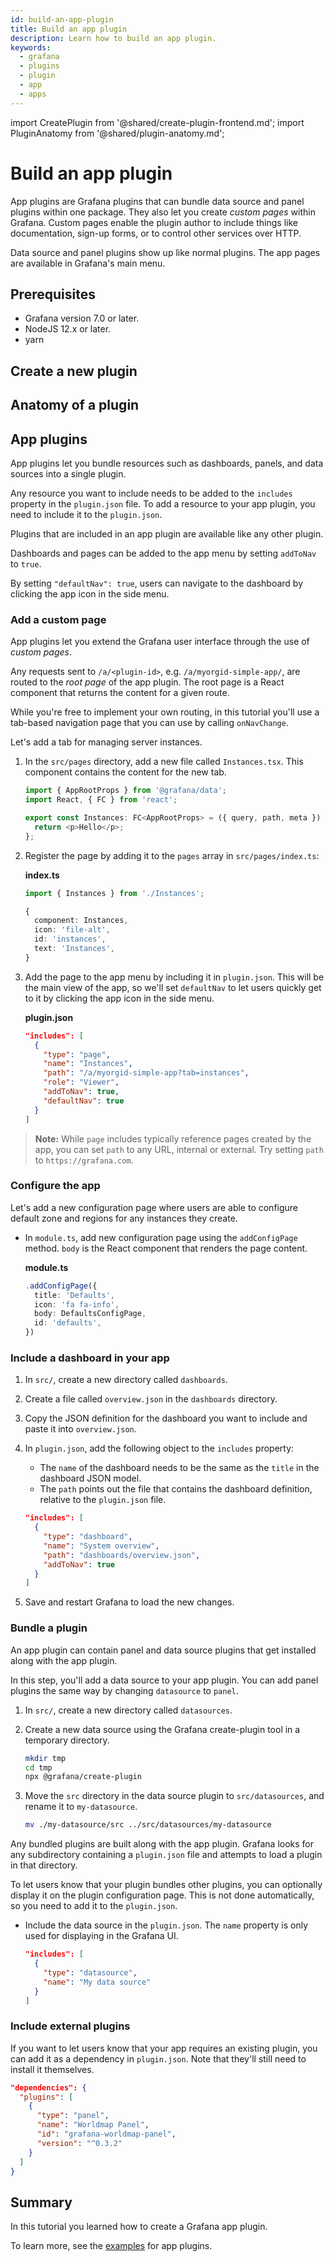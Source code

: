 ```yaml
---
id: build-an-app-plugin
title: Build an app plugin
description: Learn how to build an app plugin.
keywords:
  - grafana
  - plugins
  - plugin
  - app
  - apps
---
```


import CreatePlugin from '@shared/create-plugin-frontend.md';
import PluginAnatomy from '@shared/plugin-anatomy.md';

# Build an app plugin

App plugins are Grafana plugins that can bundle data source and panel plugins within one package. They also let you create _custom pages_ within Grafana. Custom pages enable the plugin author to include things like documentation, sign-up forms, or to control other services over HTTP.

Data source and panel plugins show up like normal plugins. The app pages are available in Grafana's main menu.

## Prerequisites

- Grafana version 7.0 or later.
- NodeJS 12.x or later.
- yarn

## Create a new plugin

<CreatePlugin pluginType="app" />

## Anatomy of a plugin

<PluginAnatomy />

## App plugins

App plugins let you bundle resources such as dashboards, panels, and data sources into a single plugin.

Any resource you want to include needs to be added to the `includes` property in the `plugin.json` file. To add a resource to your app plugin, you need to include it to the `plugin.json`.

Plugins that are included in an app plugin are available like any other plugin.

Dashboards and pages can be added to the app menu by setting `addToNav` to `true`.

By setting `"defaultNav": true`, users can navigate to the dashboard by clicking the app icon in the side menu.

### Add a custom page

App plugins let you extend the Grafana user interface through the use of _custom pages_.

Any requests sent to `/a/<plugin-id>`, e.g. `/a/myorgid-simple-app/`, are routed to the _root page_ of the app plugin. The root page is a React component that returns the content for a given route.

While you're free to implement your own routing, in this tutorial you'll use a tab-based navigation page that you can use by calling `onNavChange`.

Let's add a tab for managing server instances.

1. In the `src/pages` directory, add a new file called `Instances.tsx`. This component contains the content for the new tab.

   ```ts
   import { AppRootProps } from '@grafana/data';
   import React, { FC } from 'react';

   export const Instances: FC<AppRootProps> = ({ query, path, meta }) => {
     return <p>Hello</p>;
   };
   ```

1. Register the page by adding it to the `pages` array in `src/pages/index.ts`:

   **index.ts**

   ```ts
   import { Instances } from './Instances';
   ```

   ```ts
   {
     component: Instances,
     icon: 'file-alt',
     id: 'instances',
     text: 'Instances',
   }
   ```

1. Add the page to the app menu by including it in `plugin.json`. This will be the main view of the app, so we'll set `defaultNav` to let users quickly get to it by clicking the app icon in the side menu.

   **plugin.json**

   ```json
   "includes": [
     {
       "type": "page",
       "name": "Instances",
       "path": "/a/myorgid-simple-app?tab=instances",
       "role": "Viewer",
       "addToNav": true,
       "defaultNav": true
     }
   ]
   ```

> **Note:** While `page` includes typically reference pages created by the app, you can set `path` to any URL, internal or external. Try setting `path` to `https://grafana.com`.

### Configure the app

Let's add a new configuration page where users are able to configure default zone and regions for any instances they create.

- In `module.ts`, add new configuration page using the `addConfigPage` method. `body` is the React component that renders the page content.

  **module.ts**

  ```ts
  .addConfigPage({
    title: 'Defaults',
    icon: 'fa fa-info',
    body: DefaultsConfigPage,
    id: 'defaults',
  })
  ```

### Include a dashboard in your app

1. In `src/`, create a new directory called `dashboards`.
1. Create a file called `overview.json` in the `dashboards` directory.
1. Copy the JSON definition for the dashboard you want to include and paste it into `overview.json`.
1. In `plugin.json`, add the following object to the `includes` property:

   - The `name` of the dashboard needs to be the same as the `title` in the dashboard JSON model.
   - The `path` points out the file that contains the dashboard definition, relative to the `plugin.json` file.

   ```json
   "includes": [
     {
       "type": "dashboard",
       "name": "System overview",
       "path": "dashboards/overview.json",
       "addToNav": true
     }
   ]
   ```

1. Save and restart Grafana to load the new changes.

### Bundle a plugin

An app plugin can contain panel and data source plugins that get installed along with the app plugin.

In this step, you'll add a data source to your app plugin. You can add panel plugins the same way by changing `datasource` to `panel`.

1. In `src/`, create a new directory called `datasources`.
1. Create a new data source using the Grafana create-plugin tool in a temporary directory.

   ```bash
   mkdir tmp
   cd tmp
   npx @grafana/create-plugin
   ```

1. Move the `src` directory in the data source plugin to `src/datasources`, and rename it to `my-datasource`.

   ```bash
   mv ./my-datasource/src ../src/datasources/my-datasource
   ```

Any bundled plugins are built along with the app plugin. Grafana looks for any subdirectory containing a `plugin.json` file and attempts to load a plugin in that directory.

To let users know that your plugin bundles other plugins, you can optionally display it on the plugin configuration page. This is not done automatically, so you need to add it to the `plugin.json`.

- Include the data source in the `plugin.json`. The `name` property is only used for displaying in the Grafana UI.

  ```json
  "includes": [
    {
      "type": "datasource",
      "name": "My data source"
    }
  ]
  ```

### Include external plugins

If you want to let users know that your app requires an existing plugin, you can add it as a dependency in `plugin.json`. Note that they'll still need to install it themselves.

```json
"dependencies": {
  "plugins": [
    {
      "type": "panel",
      "name": "Worldmap Panel",
      "id": "grafana-worldmap-panel",
      "version": "^0.3.2"
    }
  ]
}
```

## Summary

In this tutorial you learned how to create a Grafana app plugin.

To learn more, see the [examples](https://grafana.com/developers/plugin-tools/plugin-examples/#app-plugins) for app plugins.
